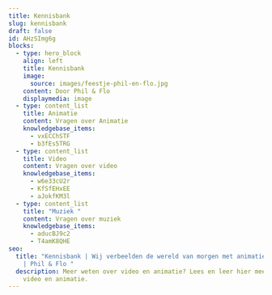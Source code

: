 ```yaml
---
title: Kennisbank
slug: kennisbank
draft: false
id: AHzSImg6g
blocks:
  - type: hero_block
    align: left
    title: Kennisbank
    image:
      source: images/feestje-phil-en-flo.jpg
    content: Door Phil & Flo
    displaymedia: image
  - type: content_list
    title: Animatie
    content: Vragen over Animatie
    knowledgebase_items:
      - vxECChSTF
      - b3fEs5TRG
  - type: content_list
    title: Video
    content: Vragen over video
    knowledgebase_items:
      - w6e33cU2r
      - KfSfEHxEE
      - aJokfKM3l
  - type: content_list
    title: "Muziek "
    content: Vragen over muziek
    knowledgebase_items:
      - aducBJ9c2
      - T4amK8QHE
seo:
  title: "Kennisbank | Wij verbeelden de wereld van morgen met animatie en video.
    | Phil & Flo "
  description: Meer weten over video en animatie? Lees en leer hier meer over
    video en animatie.
---
```


